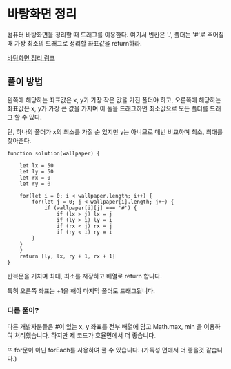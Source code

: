 # 바탕화면 정리

컴퓨터 바탕화면을 정리할 때 드래그를 이용한다. 여기서 빈칸은 '.', 폴더는 '#'로 주어질 때
가장 최소의 드래그로 정리할 좌표값을 return하라.

[바탕화면 정리 링크](https://school.programmers.co.kr/learn/courses/30/lessons/161990)


## 풀이 방법

왼쪽에 해당하는 좌표값은 x, y가 가장 작은 값을 가진 폴더야 하고, 오른쪽에 해당하는 좌표값은 x, y가 가장 큰 값을 가지며 이 둘을 드래그하면 최소값으로 모든 폴더를 드래그 할 수 있다.

단, 하나의 폴더가 x의 최소를 가질 순 있지만 y는 아니므로 매번 비교하며 최소, 최대를 찾아준다.

```
function solution(wallpaper) {
    
    let lx = 50
    let ly = 50
    let rx = 0
    let ry = 0
    
    for(let i = 0; i < wallpaper.length; i++) {
        for(let j = 0; j < wallpaper[i].length; j++) {
            if (wallpaper[i][j] === '#') {
                if (lx > j) lx = j
                if (ly > i) ly = i
                if (rx < j) rx = j
                if (ry < i) ry = i
        }
    }
    }
    return [ly, lx, ry + 1, rx + 1]
}
```

반복문을 거치며 최대, 최소를 저장하고 배열로 return 합니다.

특히 오른쪽 좌표는 +1을 해야 마지막 폴더도 드래그됩니다.


### 다른 풀이?
다른 개발자분들은 #이 있는 x, y 좌표를 전부 배열에 담고 Math.max, min 을 이용하여 처리했습니다. 하지만 제 코드가 효율면에서 더 좋습니다.

또 for문이 아닌 forEach를 사용하여 풀 수 있습니다. (가독성 면에서 더 좋을것 같습니다.)